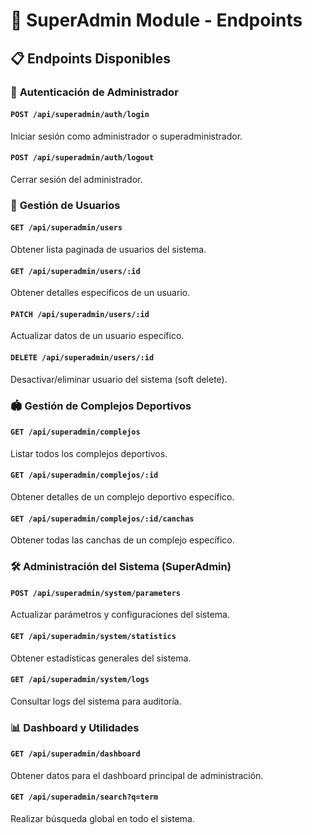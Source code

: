 # 👑 SuperAdmin Module - Endpoints

## 📋 **Endpoints Disponibles**

### 🔐 **Autenticación de Administrador**

#### `POST /api/superadmin/auth/login`
Iniciar sesión como administrador o superadministrador.

#### `POST /api/superadmin/auth/logout`
Cerrar sesión del administrador.

### 👥 **Gestión de Usuarios**

#### `GET /api/superadmin/users`
Obtener lista paginada de usuarios del sistema.

#### `GET /api/superadmin/users/:id`
Obtener detalles específicos de un usuario.

#### `PATCH /api/superadmin/users/:id`
Actualizar datos de un usuario específico.

#### `DELETE /api/superadmin/users/:id`
Desactivar/eliminar usuario del sistema (soft delete).

### 🏟️ **Gestión de Complejos Deportivos**

#### `GET /api/superadmin/complejos`
Listar todos los complejos deportivos.

#### `GET /api/superadmin/complejos/:id`
Obtener detalles de un complejo deportivo específico.

#### `GET /api/superadmin/complejos/:id/canchas`
Obtener todas las canchas de un complejo específico.

### 🛠️ **Administración del Sistema (SuperAdmin)**

#### `POST /api/superadmin/system/parameters`
Actualizar parámetros y configuraciones del sistema.

#### `GET /api/superadmin/system/statistics`
Obtener estadísticas generales del sistema.

#### `GET /api/superadmin/system/logs`
Consultar logs del sistema para auditoría.

### 📊 **Dashboard y Utilidades**

#### `GET /api/superadmin/dashboard`
Obtener datos para el dashboard principal de administración.

#### `GET /api/superadmin/search?q=term`
Realizar búsqueda global en todo el sistema.
